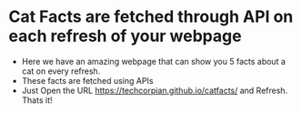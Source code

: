 # Cat Facts are fetched through API on each refresh of your webpage

* Here we have an amazing webpage that can show you 5 facts about a cat on every refresh.
* These facts are fetched using APIs
* Just Open the URL https://techcorpian.github.io/catfacts/ and Refresh. Thats it!
